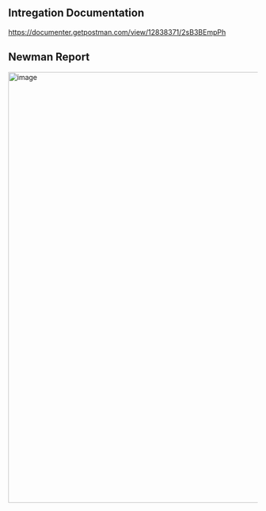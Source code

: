 ## Intregation Documentation
https://documenter.getpostman.com/view/12838371/2sB3BEmpPh

## Newman Report
<img width="921" height="870" alt="image" src="https://github.com/user-attachments/assets/5d313609-23fa-4613-a6ef-1b6efe0bda94" />
